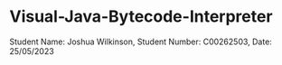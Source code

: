 # Visual-Java-Bytecode-Interpreter

Student Name: Joshua Wilkinson, Student Number: C00262503, Date: 25/05/2023
